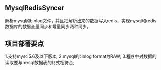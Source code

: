 ## MysqlRedisSyncer
解析mysql的binlog文件，并且把解析出来的数据写入redis，实现mysql和redis数据库的数据全量同步和增量同步两种同步。
## 项目部署要点
  1.支持mysql5.6及以下版本;
  2.mysql的binlog format为RAW;
  3.程序中对数据的读取要与mysql数据表的格式相符合;

